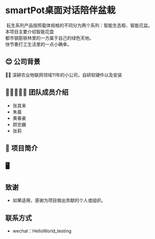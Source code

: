 # smartPot桌面对话陪伴盆栽

![]()
  耘生系列产品按照载体规格的不同分为两个系列：智能生态柜、智能花盆。<br>
  本项目主要介绍智能花盘<br>
  都市钢筋铁林里的一方属于自己的绿色天地。<br>
  快节奏打工生活里的一点小确幸。<br>

## 😊 公司背景

👨‍🏫 深耕农业物联网领域11年的小公司，自研软硬件以及安装


## 👨👨👨👨👩 团队成员介绍
- 张其来
- 朱晨
- 黄春豪
- 顾忠巍
- 张莉

## 📝 项目简介




## 🖥️ 



## 致谢
- 如果适用，感谢为项目做出贡献的个人或组织。

## 联系方式
- wechat：HelloWorld_testing

